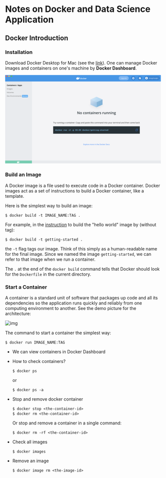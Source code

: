 # Notes on Docker and Data Science Application



## Docker Introduction



### Installation

Download Docker Desktop for Mac (see the [link](https://docs.docker.com/get-started/)). One can manage Docker images and containers on one's machine by **Docker Dashboard**.

![Docker_dashboard.png](https://github.com/dongzhang84/Study_Notes/blob/main/figures/Docker/Docker_dashboard.png?raw=true)

 

### Build an Image

A Docker image is a file used to execute code in a Docker container. Docker images act as a set of instructions to build a Docker container, like a template. 

Here is the simplest way to build an image:

```
$ docker build -t IMAGE_NAME:TAG .
```

For example, in the [instruction](https://docs.docker.com/get-started/02_our_app/) to build the "hello world" image by (without tag):

```
$ docker build -t getting-started .
```

the `-t` flag tags our image. Think of this simply as a human-readable name for the final image. Since we named the image `getting-started`, we can refer to that image when we run a container.

The `.` at the end of the `docker build` command tells that Docker should look for the `Dockerfile` in the current directory.



### Start a Container

A container is a standard unit of software that packages up code and all its dependencies so the application runs quickly and reliably from one computing environment to another. See the demo picture for the architecture:

![img](https://www.docker.com/sites/default/files/d8/styles/large/public/2018-11/container-what-is-container.png?itok=vle7kjDj)

The command to start a container the simplest way:

```
$ docker run IMAGE_NAME:TAG
```

 

- We can view containers in Docker Dashboard

- How to check containers? 

  ```
  $ docker ps
  ```

  or

  ```
  $ docker ps -a
  ```

- Stop and remove docker container

  ```
  $ docker stop <the-container-id>
  $ docker rm <the-container-id>
  ```

  Or stop and remove a container in a single command:

  ```
  $ docker rm -rf <the-container-id>
  ```

- Check all images

  ```
  $ docker images
  ```

- Remove an image

  ```
  $ docker image rm <the-image-id>
  ```

  

